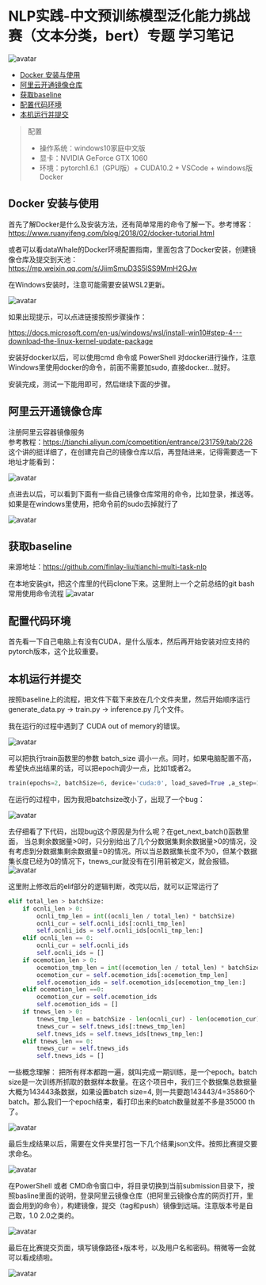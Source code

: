 # NLP实践-中文预训练模型泛化能力挑战赛（文本分类，bert）专题 学习笔记

![avatar](/image/env-flow.png?raw=true)

- [Docker 安装与使用](#docker------)
- [阿里云开通镜像仓库](#---------)
- [获取baseline](#--baseline)
- [配置代码环境](#------)
- [本机运行并提交](#-------)

> 配置
>
> - 操作系统：windows10家庭中文版  
> - 显卡：NVIDIA GeForce GTX 1060  
> - 环境：pytorch1.6.1（GPU版）+ CUDA10.2 + VSCode + windows版Docker
>

## Docker 安装与使用

首先了解Docker是什么及安装方法，还有简单常用的命令了解一下。参考博客：https://www.ruanyifeng.com/blog/2018/02/docker-tutorial.html

或者可以看dataWhale的Docker环境配置指南，里面包含了Docker安装，创建镜像仓库及提交到天池：https://mp.weixin.qq.com/s/JiimSmuD3S5lSS9MmH2GJw

在Windows安装时，注意可能需要安装WSL2更新。

![avatar](/image/wsl2.png?raw=true)

如果出现提示，可以点进链接按照步骤操作：

https://docs.microsoft.com/en-us/windows/wsl/install-win10#step-4---download-the-linux-kernel-update-package

安装好docker以后，可以使用cmd 命令或 PowerShell 对docker进行操作，注意Windows里使用docker的命令，前面不需要加sudo, 直接docker...就好。

安装完成，测试一下能用即可，然后继续下面的步骤。

## 阿里云开通镜像仓库

注册阿里云容器镜像服务  
参考教程：https://tianchi.aliyun.com/competition/entrance/231759/tab/226  
这个讲的挺详细了，在创建完自己的镜像仓库以后，再登陆进来，记得需要选一下地址才能看到：

![avatar](/image/alicould.png?raw=true)

点进去以后，可以看到下面有一些自己镜像仓库常用的命令，比如登录，推送等。如果是在windows里使用，把命令前的sudo去掉就行了

![avatar](/image/aliregistry.png?raw=true)

## 获取baseline

来源地址：https://github.com/finlay-liu/tianchi-multi-task-nlp

在本地安装git，把这个库里的代码clone下来。这里附上一个之前总结的git bash常用使用命令流程
![avatar](/image/git-flow.png?raw=true)

## 配置代码环境

首先看一下自己电脑上有没有CUDA，是什么版本，然后再开始安装对应支持的pytorch版本，这个比较重要。

## 本机运行并提交

按照baseline上的流程，把文件下载下来放在几个文件夹里，然后开始顺序运行generate_data.py -> train.py -> inference.py 几个文件。

我在运行的过程中遇到了 CUDA out of memory的错误。

![avatar](/image/batchsize.png?raw=true)

可以把执行train函数里的参数 batch_size 调小一点。同时，如果电脑配置不高，希望快点出结果的话，可以把epoch调少一点，比如1或者2。 

```python
train(epochs=2, batchSize=6, device='cuda:0', load_saved=True ,a_step=16, lr=0.0001,  pretrained_model=pretrained_model, tokenizer_model=tokenizer_model, weighted_loss=True)
```

在运行的过程中，因为我把batchsize改小了，出现了一个bug：

![avatar](/image/cur_error.png?raw=true)

去仔细看了下代码，出现bug这个原因是为什么呢？在get_next_batch()函数里面， 当总剩余数据量>0时，只分别给出了几个分数据集剩余数据量>0的情况，没有考虑到分数据集剩余数据量=0的情况。所以当总数据集长度不为0，但某个数据集长度已经为0的情况下，tnews_cur就没有在引用前被定义，就会报错。
![avatar](/image/curfuc_raw.png?raw=true)

这里附上修改后的elif部分的逻辑判断，改完以后，就可以正常运行了

```python
elif total_len > batchSize:
    if ocnli_len > 0:
        ocnli_tmp_len = int((ocnli_len / total_len) * batchSize)
        ocnli_cur = self.ocnli_ids[:ocnli_tmp_len]
        self.ocnli_ids = self.ocnli_ids[ocnli_tmp_len:]
    elif ocnli_len == 0:
        ocnli_cur = self.ocnli_ids
        self.ocnli_ids = []
    if ocemotion_len > 0:
        ocemotion_tmp_len = int((ocemotion_len / total_len) * batchSize)
        ocemotion_cur = self.ocemotion_ids[:ocemotion_tmp_len]
        self.ocemotion_ids = self.ocemotion_ids[ocemotion_tmp_len:]
    elif ocemotion_len ==0:
        ocemotion_cur = self.ocemotion_ids
        self.ocemotion_ids = []
    if tnews_len > 0:
        tnews_tmp_len = batchSize - len(ocnli_cur) - len(ocemotion_cur)
        tnews_cur = self.tnews_ids[:tnews_tmp_len]
        self.tnews_ids = self.tnews_ids[tnews_tmp_len:]
    elif tnews_len == 0:
        tnews_cur = self.tnews_ids
        self.tnews_ids = []

```

一些概念理解：
把所有样本都跑一遍，就叫完成一期训练，是一个epoch。batch size是一次训练所抓取的数据样本数量。在这个项目中，我们三个数据集总数据量大概为143443条数据，如果设置batch size=4, 则一共要跑143443/4=35860个batch。那么我们一个epoch结束，看打印出来的batch数量就差不多是35000 th了。

![avatar](/image/batch_num.png?raw=true)

最后生成结果以后，需要在文件夹里打包一下几个结果json文件。按照比赛提交要求命名。

![avatar](/image/submission.png?raw=true)

在PowerShell 或者 CMD命令窗口中，将目录切换到当前submission目录下，按照basline里面的说明，登录阿里云镜像仓库（把阿里云镜像仓库的网页打开，里面会用到的命令），构建镜像，提交（tag和push）镜像到远端。注意版本号是自己取，1.0 2.0之类的。

![avatar](/image/push.png?raw=true)

最后在比赛提交页面，填写镜像路径+版本号，以及用户名和密码。稍微等一会就可以看成绩啦。

![avatar](/image/score.png?raw=true)